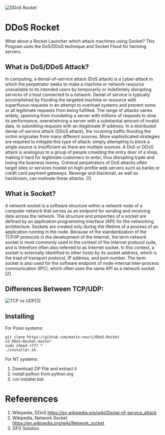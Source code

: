 ![DDoS Rocket](https://cyberhoot.com/wp-content/uploads/2022/02/DdoS-1024x768.jpeg)

# DDoS Rocket
What about a Rocket Launcher which attack machines using Socket?
This Program uses the DoS/DDoS technique and Socket Flood for harming servers.

 ## What is DoS/DDoS Attack?
 In computing, a denial-of-service attack (DoS attack) is a cyber-attack in which the perpetrator seeks to make a machine or network resource unavailable to its intended users by temporarily or indefinitely disrupting services of a host connected to a network. Denial of service is typically accomplished by flooding the targeted machine or resource with superfluous requests in an attempt to overload systems and prevent some or all legitimate requests from being fulfilled. The range of attacks varies widely, spanning from inundating a server with millions of requests to slow its performance, overwhelming a server with a substantial amount of invalid data, to submitting requests with an illegitimate IP address. 
In a distributed denial-of-service attack (DDoS attack), the incoming traffic flooding the victim originates from many different sources. More sophisticated strategies are required to mitigate this type of attack; simply attempting to block a single source is insufficient as there are multiple sources. A DoS or DDoS attack is analogous to a group of people crowding the entry door of a shop, making it hard for legitimate customers to enter, thus disrupting trade and losing the business money. Criminal perpetrators of DoS attacks often target sites or services hosted on high-profile web servers such as banks or credit card payment gateways. Revenge and blackmail, as well as hacktivism, can motivate these attacks. [1]

 ## What is Socket?
A network socket is a software structure within a network node of a computer network that serves as an endpoint for sending and receiving data across the network. The structure and properties of a socket are defined by an application programming interface (API) for the networking architecture. Sockets are created only during the lifetime of a process of an application running in the node.
Because of the standardization of the TCP/IP protocols in the development of the Internet, the term network socket is most commonly used in the context of the Internet protocol suite, and is therefore often also referred to as Internet socket. In this context, a socket is externally identified to other hosts by its socket address, which is the triad of transport protocol, IP address, and port number.
The term socket is also used for the software endpoint of node-internal inter-process communication (IPC), which often uses the same API as a network socket. [2]

 ## Differences Between TCP/UDP:
![TCP vs UDP[3]](https://media.geeksforgeeks.org/wp-content/uploads/20230406112559/TCP-3.png)

 ## Installing
 For Posix systems:
 ```
 git clone https://github.com/matin-nouri/DDoS-Rocket
 cd DDoS-Rocket-master
 sudo chmod +777 *
 ./installer.sh
 ```
 For NT systems:
1. Download ZIP File and extract it
2. install python from python.org
3. run installer.bat



# Refeerences
1. Wikipedia, DDoS https://en.wikipedia.org/wiki/Denial-of-service_attack
2. Wikipedia, Network Socket https://en.wikipedia.org/wiki/Network_socket
3. GFG Solution
